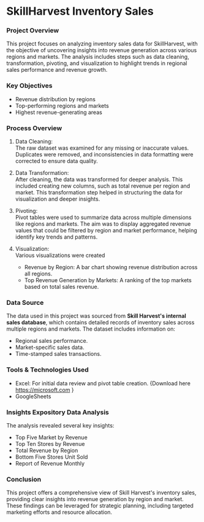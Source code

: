 # SkillHarvest Inventory Sales

### Project Overview

This project focuses on analyzing inventory sales data for SkillHarvest, with the objective of uncovering insights into revenue generation across various regions and markets. The analysis includes steps such as data cleaning, transformation, pivoting, and visualization to highlight trends in regional sales performance and revenue growth.

### Key Objectives

- Revenue distribution by regions
- Top-performing regions and markets
- Highest revenue-generating areas

### Process Overview

1. Data Cleaning:  
   The raw dataset was examined for any missing or inaccurate values. Duplicates were removed, and inconsistencies in data formatting were corrected to ensure data quality.

2. Data Transformation:  
   After cleaning, the data was transformed for deeper analysis. This included creating new columns, such as total revenue per region and market. This transformation step helped in structuring the data for visualization and deeper insights.

3. Pivoting:  
   Pivot tables were used to summarize data across multiple dimensions like regions and markets. The aim was to display aggregated revenue values that could be filtered by region and market performance, helping identify key trends and patterns.

4. Visualization:  
   Various visualizations were created
   - Revenue by Region: A bar chart showing revenue distribution across all regions.
   - Top Revenue Generation by Markets: A ranking of the top markets based on total sales revenue.
     
### Data Source

The data used in this project was sourced from **Skill Harvest's internal sales database**, which contains detailed records of inventory sales across multiple regions and markets. The dataset includes information on:
- Regional sales performance.
- Market-specific sales data.
- Time-stamped sales transactions.

### Tools & Technologies Used

- Excel: For initial data review and pivot table creation. {Download here https://microsoft.com }
- GoogleSheets 

### Insights Expository Data Analysis

The analysis revealed several key insights:
- Top Five Market by Revenue
- Top Ten Stores by Revenue
- Total Revenue by Region
- Bottom Five Stores Unit Sold
- Report of Revenue Monthly

### Conclusion

This project offers a comprehensive view of Skill Harvest's inventory sales, providing clear insights into revenue generation by region and market. These findings can be leveraged for strategic planning, including targeted marketing efforts and resource allocation.

